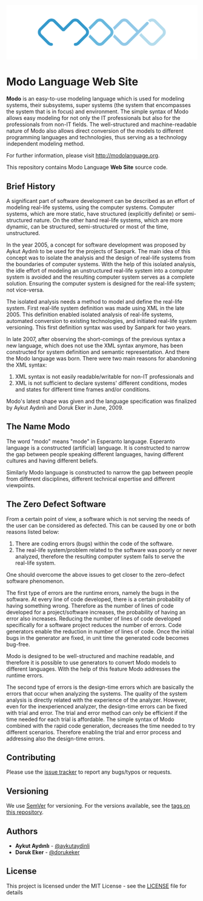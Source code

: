 ![Modo Language Web Site Public Repository](README.png "Modo Language Web Site Public Repository")

# Modo Language Web Site

**Modo** is an easy-to-use modeling language which is used for modeling systems, their subsystems, super systems (the system that encompasses the system that is in focus) and environment. The simple syntax of Modo allows easy modeling for not only the IT professionals but also for the professionals from non-IT fields. The well-structured and machine-readable nature of Modo also allows direct conversion of the models to different programming languages and technologies, thus serving as a technology independent modeling method. 

For further information, please visit http://modolanguage.org.

This repository contains Modo Language **Web Site** source code.

## Brief History

A significant part of software development can be described as an effort of modeling real-life systems, using the computer systems. Computer systems, which are more static, have structured (explicitly definite) or semi-structured nature. On the other hand real-life systems, which are more dynamic, can be structured, semi-structured or most of the time, unstructured.

In the year 2005, a concept for software development was proposed by Aykut Aydınlı to be used for the projects of Sanpark. The main idea of this concept was to isolate the analysis and the design of real-life systems from the boundaries of computer systems. With the help of this isolated analysis, the idle effort of modeling an unstructured real-life system into a computer system is avoided and the resulting computer system serves as a complete solution. Ensuring the computer system is designed for the real-life system; not vice-versa.

The isolated analysis needs a method to model and define the real-life system. First real-life system definition was made using XML in the late 2005. This definition enabled isolated analysis of real-life systems, automated conversion to existing technologies, and initiated real-life system versioning. This first definition syntax was used by Sanpark for two years.

In late 2007, after observing the short-comings of the previous syntax a new language, which does not use the XML syntax anymore, has been constructed for system definition and semantic representation. And there the Modo language was born. There were two main reasons for abandoning the XML syntax:

1. XML syntax is not easily readable/writable for non-IT professionals and
2. XML is not sufficient to declare systems' different conditions, modes and states for different time frames and/or conditions.

Modo's latest shape was given and the language specification was finalized by Aykut Aydınlı and Doruk Eker in June, 2009.

## The Name Modo

The word "modo" means "mode" in Esperanto language. Esperanto language is a constructed (artificial) language. It is constructed to narrow the gap between people speaking different languages, having different cultures and having different beliefs.

Similarly Modo language is constructed to narrow the gap between people from different disciplines, different technical expertise and different viewpoints. 

## The Zero Defect Software

From a certain point of view, a software which is not serving the needs of the user can be considered as defected. This can be caused by one or both reasons listed below:

1. There are coding errors (bugs) within the code of the software.
2. The real-life system/problem related to the software was poorly or never analyzed, therefore the resulting computer system fails to serve the real-life system.

One should overcome the above issues to get closer to the zero-defect software phenomenon.

The first type of errors are the runtime errors, namely the bugs in the software. At every line of code developed, there is a certain probability of having something wrong. Therefore as the number of lines of code developed for a project/software increases, the probability of having an error also increases. Reducing the number of lines of code developed specifically for a software project reduces the number of errors. Code generators enable the reduction in number of lines of code. Once the initial bugs in the generator are fixed, in unit time the generated code becomes bug-free.

Modo is designed to be well-structured and machine readable, and therefore it is possible to use generators to convert Modo models to different languages. With the help of this feature Modo addresses the runtime errors.

The second type of errors is the design-time errors which are basically the errors that occur when analyzing the systems. The quality of the system analysis is directly related with the experience of the analyzer. However, even for the inexperienced analyzer, the design-time errors can be fixed with trial and error. The trial and error method can only be efficient if the time needed for each trial is affordable. The simple syntax of Modo combined with the rapid code generation, decreases the time needed to try different scenarios. Therefore enabling the trial and error process and addressing also the design-time errors.

## Contributing

Please use the [issue tracker](https://github.com/eguatech/www/issues) to report any bugs/typos or requests.

## Versioning

We use [SemVer](http://semver.org/) for versioning. For the versions available, see the [tags on this repository](https://github.com/eguatech/www/tags). 

## Authors

* **Aykut Aydınlı** - [@aykutaydinli](https://github.com/aykutaydinli)
* **Doruk Eker** - [@dorukeker](https://github.com/dorukeker)

## License

This project is licensed under the MIT License - see the [LICENSE](LICENSE) file for details
